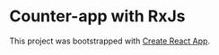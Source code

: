 # Counter-app with RxJs

This project was bootstrapped with [Create React App](https://github.com/facebook/create-react-app).
